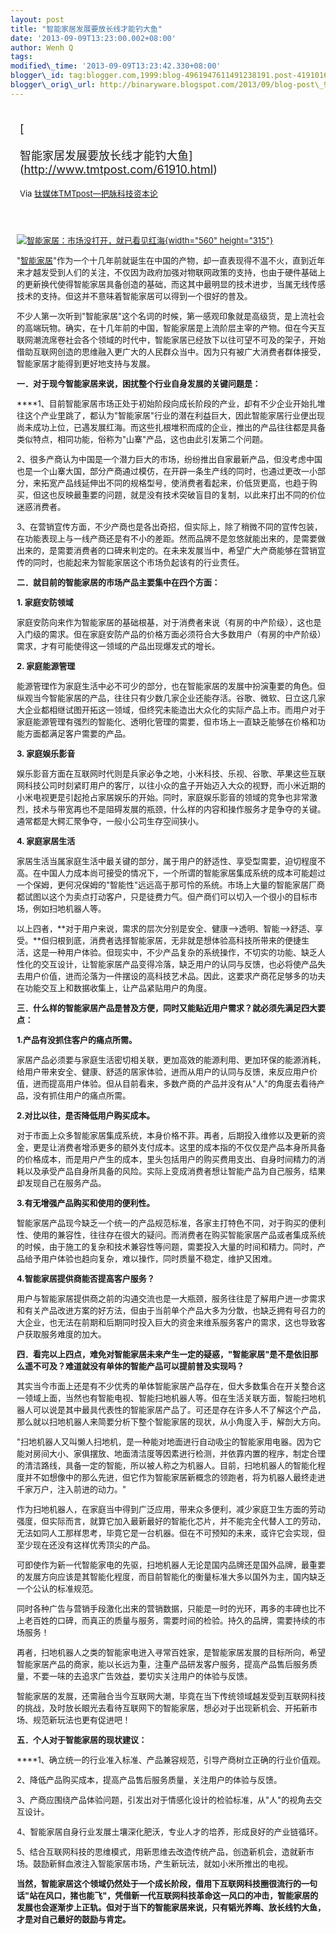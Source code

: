 ```yaml
--- 
layout: post 
title: "智能家居发展要放长线才能钓大鱼" 
date: '2013-09-09T13:23:00.002+08:00' 
author: Wenh Q
tags:
modified\_time: '2013-09-09T13:23:42.330+08:00' 
blogger\_id: tag:blogger.com,1999:blog-4961947611491238191.post-4191016558857863141
blogger\_orig\_url: http://binaryware.blogspot.com/2013/09/blog-post\_9937.html
---
```

<div style="margin: 10px; padding: 5px;">

<div style="font-size: 18px;">

[

智能家居发展要放长线才能钓大鱼](http://www.tmtpost.com/61910.html)

</div>

<div style="font-size: 13px;">

Via [钛媒体TMTpost—把脉科技资本论](http://www.tmtpost.com/)

</div>

</div>

<div style="font-size: 13px; padding: 15px 0 10px 10px;">

[![智能家居：市场没打开，就已看见红海](http://www.tmtpost.com/wp-content/uploads/2013/06/%E6%99%BA%E8%83%BD%E5%AE%B6%E5%B1%85.jpg "智能家居：市场没打开，就已看见红海"){width="560"
height="315"}](http://www.tmtpost.com/wp-content/uploads/2013/06/%E6%99%BA%E8%83%BD%E5%AE%B6%E5%B1%85.jpg)

"[智能家居](http://www.tmtpost.com/tag/%E6%99%BA%E8%83%BD%E5%AE%B6%E5%B1%85 "查看 智能家居 中的全部文章")"作为一个十几年前就诞生在中国的产物，却一直表现得不温不火，直到近年来才越发受到人们的关注，不仅因为政府加强对物联网政策的支持，也由于硬件基础上的更新换代使得智能家居具备创造的基础，而这其中最明显的技术进步，当属无线传感技术的支持。但这并不意味着智能家居可以得到一个很好的普及。

不少人第一次听到"智能家居"这个名词的时候，第一感观印象就是高级货，是上流社会的高端玩物。确实，在十几年前的中国，智能家居是上流阶层主宰的产物。但在今天互联网潮流席卷社会各个领域的时代中，智能家居已经放下以往可望不可及的架子，开始借助互联网创造的思维融入更广大的人民群众当中。因为只有被广大消费者群体接受，智能家居才能得到更好地支持与发展。



**一．对于现今智能家居来说，困扰整个行业自身发展的关键问题是：**

****1、目前智能家居市场正处于初始阶段向成长阶段的产业，却有不少企业开始扎堆往这个产业里跳了，都认为"智能家居"行业的潜在利益巨大，因此智能家居行业便出现尚未成功上位，已遇发展红海。而这些扎根堆积而成的企业，推出的产品往往都是具备类似特点，相同功能，俗称为"山寨"产品，这也由此引发第二个问题。

2、很多产商认为中国是一个潜力巨大的市场，纷纷推出自家最新产品，但没考虑中国也是一个山寨大国，部分产商通过模仿，在开辟一条生产线的同时，也通过更改一小部分，来拓宽产品线延伸出不同的规格型号，使消费者看起来，价低货更高，也趋于购买，但这也反映最重要的问题，就是没有技术突破盲目的复制，以此来打出不同的价位迷惑消费者。

3、在营销宣传方面，不少产商也是各出奇招，但实际上，除了稍微不同的宣传包装，在功能表现上与一线产商还是有不小的差距。然而品牌不是忽悠就能出来的，是需要做出来的，是需要消费者的口碑来判定的。在未来发展当中，希望广大产商能够在营销宣传的同时，也能起来为智能家居这个市场负起该有的行业责任。

**二．就目前的智能家居的市场产品主要集中在四个方面：**

**1. 家庭安防领域**

家庭安防向来作为智能家居的基础根基，对于消费者来说（有房的中产阶级），这也是入门级的需求。但在家庭安防产品的价格方面必须符合大多数用户（有房的中产阶级）需求，才有可能使得这一领域的产品出现爆发式的增长。

**2. 家庭能源管理**

能源管理作为家庭生活中必不可少的部分，也在智能家居的发展中扮演重要的角色。但纵观当今智能家居的产品，往往只有少数几家企业还能存活。谷歌、微软、日立这几家大企业都相继试图开拓这一领域，但终究未能造出大众化的实际产品上市。而用户对于家庭能源管理有强烈的智能化、透明化管理的需要，但市场上一直缺乏能够在价格和功能方面都满足客户需要的产品。

**3. 家庭娱乐影音**

娱乐影音方面在互联网时代则是兵家必争之地，小米科技、乐视、谷歌、苹果这些互联网科技公司时刻紧盯用户的客厅，以往小众的盒子开始迈入大众的视野，而小米近期的小米电视更是引起抢占家居娱乐的开始。同时，家庭娱乐影音的领域的竞争也非常激烈，技术与带宽再也不是阻碍发展的瓶颈，什么样的内容和操作服务才是争夺的关键。通常都是大鳄汇聚争夺，一般小公司生存空间狭小。

**4. 家庭家居生活**

家居生活当属家庭生活中最关键的部分，属于用户的舒适性、享受型需要，迫切程度不高。在中国人力成本尚可接受的情况下，一个所谓的智能家居集成系统的成本可能超过一个保姆，更何况保姆的"智能性"远远高于那可怜的系统。市场上大量的智能家居厂商都试图以这个为卖点打动客户，只是徒费力气。但产商们可以切入一个很小的目标市场，例如扫地机器人等。

以上四者，**对于用户来说，需求的层次分别是安全、健康——&gt;透明、智能——&gt;舒适、享受。**但归根到底，消费者选择智能家居，无非就是想体验高科技所带来的便捷生活，这是一种用户体验。但现实中，不少产品复杂的系统操作，不切实的功能、缺乏人性化的交互设计，让智能家居产品变得冷落，缺乏用户的认同与反馈，也必将使产品失去用户价值，进而沦落为一件摆设的高科技艺术品。因此，这要求产商花足够多的功夫在功能交互上和数据收集上，让产品紧贴用户的角度。



**三．什么样的智能家居产品是普及方便，同时又能贴近用户需求？就必须先满足四大要点：**

**1.产品有没抓住客户的痛点所需。**

家居产品必须要与家庭生活密切相关联，更加高效的能源利用、更加环保的能源消耗，给用户带来安全、健康、舒适的居家体验，进而从用户的认同与反馈，来反应用户价值，进而提高用户体验。但从目前看来，多数产商的产品并没有从"人"的角度去看待产品，没有抓住用户的痛点所需。

**2.对比以往，是否降低用户购买成本。**

对于市面上众多智能家居集成系统，本身价格不菲。再者，后期投入维修以及更新的资金，更是让消费者增添更多的额外支付成本。这里的成本指的不仅仅是产品本身所具备的价格成本，而是用户产生的成本，里头包括用户的购买费用支出、自身时间精力的消耗以及承受产品自身所具备的风险。实际上变成消费者想让智能产品为自己服务，结果却发现自己在服务产品。

**3.有无增强产品购买和使用的便利性。**

智能家居产品现今缺乏一个统一的产品规范标准，各家主打特色不同，对于购买的便利性、使用的兼容性，往往存在很大的疑问。而消费者在购买智能家居产品或者集成系统的时候，由于施工的复杂和技术兼容性等问题，需要投入大量的时间和精力。同时，产品给予用户体验也趋向复杂，难以操作，同时质量不稳定，维护又困难。

**4.智能家居提供商能否提高客户服务？**

用户与智能家居提供商之前的沟通交流也是一大瓶颈，服务往往是了解用户进一步需求和有关产品改进方案的好方法，但由于当前单个产品大多为分散，也缺乏拥有号召力的大企业，也无法在前期和后期同时投入巨大的资金来维系服务客户的需求，这也导致客户获取服务难度的加大。



**四．看完以上四点，难免对智能家居未来产生一定的疑惑，"智能家居"是不是依旧那么遥不可及？难道就没有单体的智能产品可以提前普及实现吗？**

其实当今市面上还是有不少优秀的单体智能家居产品存在，但大多数集合在开关整合这一领域上面，当然也有智能电视、智能扫地机器人等。但在生活关联方面，智能扫地机器人可以说是其中最具代表性的智能家居产品了。可还是存在许多人不了解这个产品，那么就以扫地机器人来简要分析下整个智能家居的现状，从小角度入手，解剖大方向。

"扫地机器人又叫懒人扫地机，是一种能对地面进行自动吸尘的智能家用电器。因为它能对房间大小、家俱摆放、地面清洁度等因素进行检测，并依靠内置的程序，制定合理的清洁路线，具备一定的智能，所以被人称之为机器人。目前，扫地机器人的智能化程度并不如想像中的那么先进，但它作为智能家居新概念的领跑者，将为机器人最终走进千家万户，注入前进的动力。"

作为扫地机器人，在家庭当中得到广泛应用，带来众多便利，减少家庭卫生方面的劳动强度，但实际而言，就算它加入最新最好的智能化芯片，并不能完全代替人工的劳动，无法如同人工那样思考，毕竟它是一台机器。但在不可预知的未来，或许它会实现，但至少现在还没有这样优秀顶尖的产品。

可即使作为新一代智能家电的先驱，扫地机器人无论是国内品牌还是国外品牌，最重要的发展方向应该是其智能化程度，而目前智能化的衡量标准大多以国外为主，国内缺乏一个公认的标准规范。

同时各种广告与营销手段激化出来的营销数据，只能是一时的光环，再多的丰碑也比不上老百姓的口碑，而真正的质量与服务，需要时间的检验。持久的品牌，需要持续的市场服务！

再者，扫地机器人之类的智能家电进入寻常百姓家，是智能家居发展的目标所向，希望智能家居产品的商家，能以长远为重，注重产品研发客户服务，提高产品售后服务质量，不要一味的去追求广告效益，要切实关注用户的体验与反馈。

智能家居的发展，还需融合当今互联网大潮，毕竟在当下传统领域越发受到互联网科技的挑战，及时放长眼光去看待互联网下的智能家居，想必对于出现新机会、开拓新市场、规范新玩法也更有促进吧！



**五．个人对于智能家居的现状建议：**

****1、确立统一的行业准入标准、产品兼容规范，引导产商树立正确的行业价值观。

2、降低产品购买成本，提高产品售后服务质量，关注用户的体验与反馈。

3、产商应围绕产品体验问题，引发出对于情感化设计的检验标准，从"人"的视角去交互设计。

4、智能家居自身行业发展土壤深化肥沃，专业人才的培养，形成良好的产业链循环。

5、结合互联网科技的思维模式，用新思维去改造传统产品，创造新机会，造就新市场。鼓励新鲜血液注入智能家居市场，产生新玩法，就如小米所推出的电视。

**当然，智能家居这个领域仍然处于一个成长阶段，借用下互联网科技圈很流行的一句话"站在风口，猪也能飞"，凭借新一代互联网科技革命这一风口的冲击，智能家居的发展也会逐渐步上正轨。但对于当下的智能家居来说，只有韬光养晦、放长线钓大鱼，才是对自己最好的鼓励与肯定。**

</div>
